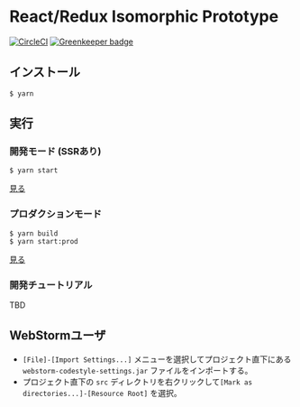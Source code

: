 # React/Redux Isomorphic Prototype

[![CircleCI](https://circleci.com/gh/recruit-tech/redux-pluto.svg?style=svg)](https://circleci.com/gh/recruit-tech/redux-pluto) [![Greenkeeper badge](https://badges.greenkeeper.io/recruit-tech/redux-pluto.svg)](https://greenkeeper.io/)
## インストール

```
$ yarn
```

## 実行

### 開発モード (SSRあり)

```
$ yarn start
```

[見る](http://localhost:3000)

### プロダクションモード

```
$ yarn build
$ yarn start:prod
```

[見る](http://localhost:3000)

### 開発チュートリアル

TBD

## WebStormユーザ

* `[File]-[Import Settings...]` メニューを選択してプロジェクト直下にある `webstorm-codestyle-settings.jar` ファイルをインポートする。
* プロジェクト直下の `src` ディレクトリを右クリックして`[Mark as directories...]-[Resource Root]` を選択。
